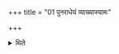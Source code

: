 +++
title = "01 पुनराधेयं व्याख्यास्यामः"

+++

<details><summary>थिते</summary>

1. We shall explain Punarādheya (re-establishment of fire).
</details>
